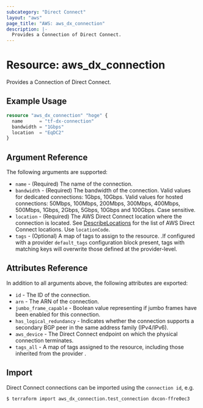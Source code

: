 ```yaml
---
subcategory: "Direct Connect"
layout: "aws"
page_title: "AWS: aws_dx_connection"
description: |-
  Provides a Connection of Direct Connect.
---
```


# Resource: aws_dx_connection

Provides a Connection of Direct Connect.

## Example Usage

```terraform
resource "aws_dx_connection" "hoge" {
  name      = "tf-dx-connection"
  bandwidth = "1Gbps"
  location  = "EqDC2"
}
```

## Argument Reference

The following arguments are supported:

* `name` - (Required) The name of the connection.
* `bandwidth` - (Required) The bandwidth of the connection. Valid values for dedicated connections: 1Gbps, 10Gbps. Valid values for hosted connections: 50Mbps, 100Mbps, 200Mbps, 300Mbps, 400Mbps, 500Mbps, 1Gbps, 2Gbps, 5Gbps, 10Gbps and 100Gbps. Case sensitive.
* `location` - (Required) The AWS Direct Connect location where the connection is located. See [DescribeLocations](https://docs.aws.amazon.com/directconnect/latest/APIReference/API_DescribeLocations.html) for the list of AWS Direct Connect locations. Use `locationCode`.
* `tags` - (Optional) A map of tags to assign to the resource. .If configured with a provider `default_tags` configuration block present, tags with matching keys will overwrite those defined at the provider-level.

## Attributes Reference

In addition to all arguments above, the following attributes are exported:

* `id` - The ID of the connection.
* `arn` - The ARN of the connection.
* `jumbo_frame_capable` - Boolean value representing if jumbo frames have been enabled for this connection.
* `has_logical_redundancy` - Indicates whether the connection supports a secondary BGP peer in the same address family (IPv4/IPv6).
* `aws_device` - The Direct Connect endpoint on which the physical connection terminates.
* `tags_all` - A map of tags assigned to the resource, including those inherited from the provider .

## Import

Direct Connect connections can be imported using the `connection id`, e.g.

```
$ terraform import aws_dx_connection.test_connection dxcon-ffre0ec3
```
